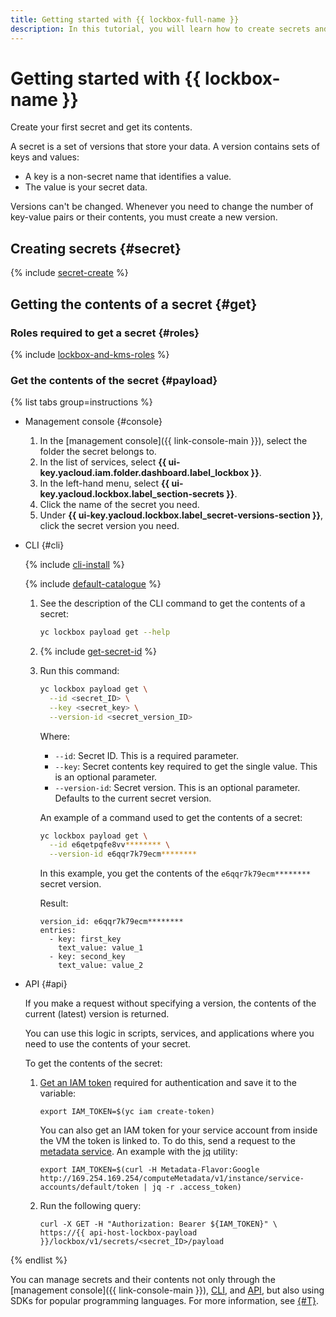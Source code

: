```yaml
---
title: Getting started with {{ lockbox-full-name }}
description: In this tutorial, you will learn how to create secrets and get their contents using {{ lockbox-full-name }}, a service for storing secrets. A secret is a set of versions that store your data. A version contains sets of keys and values. A key is a non-secret name that identifies a value. The value is your secret data.
---
```


# Getting started with {{ lockbox-name }}


Create your first secret and get its contents.

A secret is a set of versions that store your data. A version contains sets of keys and values:
* A key is a non-secret name that identifies a value.
* The value is your secret data.

Versions can't be changed. Whenever you need to change the number of key-value pairs or their contents, you must create a new version.

## Creating secrets {#secret}

{% include [secret-create](../_includes/lockbox/secret-create.md) %}

## Getting the contents of a secret {#get}

### Roles required to get a secret {#roles}

{% include [lockbox-and-kms-roles](../_includes/lockbox/lockbox-and-kms-roles.md) %}

### Get the contents of the secret {#payload}

{% list tabs group=instructions %}

- Management console {#console}

    1. In the [management console]({{ link-console-main }}), select the folder the secret belongs to.
    1. In the list of services, select **{{ ui-key.yacloud.iam.folder.dashboard.label_lockbox }}**.
    1. In the left-hand menu, select **{{ ui-key.yacloud.lockbox.label_section-secrets }}**.
    1. Click the name of the secret you need.
    1. Under **{{ ui-key.yacloud.lockbox.label_secret-versions-section }}**, click the secret version you need.

- CLI {#cli}

  {% include [cli-install](../_includes/cli-install.md) %}

  {% include [default-catalogue](../_includes/default-catalogue.md) %}

  1. See the description of the CLI command to get the contents of a secret:

      ```bash
      yc lockbox payload get --help
      ```

  1. {% include [get-secret-id](../_includes/lockbox/get-secret-id.md) %}

  1. Run this command:

      ```bash
      yc lockbox payload get \
        --id <secret_ID> \
        --key <secret_key> \
        --version-id <secret_version_ID>
      ```

      Where:

      * `--id`: Secret ID. This is a required parameter.
      * `--key`: Secret contents key required to get the single value. This is an optional parameter.
      * `--version-id`: Secret version. This is an optional parameter. Defaults to the current secret version.

      An example of a command used to get the contents of a secret:

      ```bash
      yc lockbox payload get \
        --id e6qetpqfe8vv******** \
        --version-id e6qqr7k79ecm********
      ```

      In this example, you get the contents of the `e6qqr7k79ecm********` secret version.

      Result:

      ```text
      version_id: e6qqr7k79ecm********
      entries:
        - key: first_key
          text_value: value_1
        - key: second_key
          text_value: value_2
      ```

- API {#api}

    If you make a request without specifying a version, the contents of the current (latest) version is returned.

    You can use this logic in scripts, services, and applications where you need to use the contents of your secret.

    To get the contents of the secret:
    1. [Get an IAM token](../iam/operations/iam-token/create.md) required for authentication and save it to the variable:

        ```
        export IAM_TOKEN=$(yc iam create-token)
        ```

        You can also get an IAM token for your service account from inside the VM the token is linked to. To do this, send a request to the [metadata service](../compute/operations/vm-info/get-info.md#request-examples). An example with the [jq](https://stedolan.github.io/jq/) utility:
        
        ```
        export IAM_TOKEN=$(curl -H Metadata-Flavor:Google http://169.254.169.254/computeMetadata/v1/instance/service-accounts/default/token | jq -r .access_token)
        ```

    1. Run the following query:

        ```
        curl -X GET -H "Authorization: Bearer ${IAM_TOKEN}" \
        https://{{ api-host-lockbox-payload }}/lockbox/v1/secrets/<secret_ID>/payload
        ```
{% endlist %}

You can manage secrets and their contents not only through the [management console]({{ link-console-main }}), [CLI](../cli/quickstart.md), and [API](../overview/api.md), but also using SDKs for popular programming languages. For more information, see [{#T}](./concepts/index.md#interface).